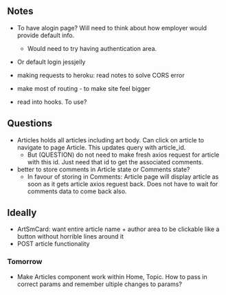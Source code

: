 ## Notes
- To have  alogin page? Will need to think about how employer would provide default info.
  - Would need to try having authentication area.
- Or default login jessjelly

- making requests to heroku: read notes to solve CORS error

- make most of routing - to make site feel bigger

- read into hooks. To use?

## Questions
- Articles holds all articles including art body. Can click on article to navigate to page Article. This updates query with article\_id.
  - But (QUESTION) do not need to make fresh axios request for article with this id. Just need that id to get the associated comments.
- better to store comments in Article state or Comments state?
  - In favour of storing in Comments: Article page will display article as soon as it gets article axios reguest back. Does not have to wait for comments data to come back also.

## Ideally
- ArtSmCard: want entire article name + author area to be clickable like a button without horrible lines around it
- POST article functionality


### Tomorrow
- Make Articles component work within Home, Topic. How to pass in correct params and remember ultiple changes to params?
